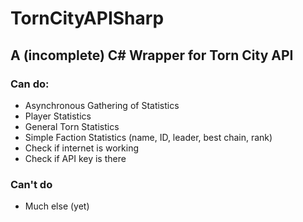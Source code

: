 # TornCityAPISharp
## A (incomplete) C# Wrapper for Torn City API

### Can do:
- Asynchronous Gathering of Statistics
- Player Statistics
- General Torn Statistics
- Simple Faction Statistics (name, ID, leader, best chain, rank)
- Check if internet is working
- Check if API key is there

### Can't do
- Much else (yet)
